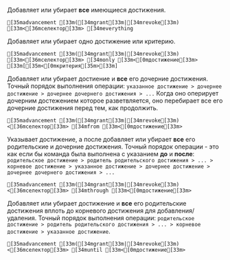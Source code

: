 Добавляет или убирает **все** имеющиеся достижения.
```ansi
[35madvancement [33m([34mgrant[33m|[34mrevoke[33m) [33m<[36mселектор[33m> [34meverything
```
Добавляет или убирает одно достижение или критерию.
```ansi
[35madvancement [33m([34mgrant[33m|[34mrevoke[33m) [33m<[36mселектор[33m> [34monly [33m<[0mдостижение[33m> [33m[[35m<[0mкритерия[35m>[33m]
```
Добавляет или убирает достиение и **все** его дочерние достижения.
Точный порядок выполнения операции: `указанное достижение > дочернее достижение > дочернее дочернего достижения > ...` Когда оно оперирует дочерним достежением которое разветвляется, оно перебирает все его дочерние достижения перед тем, как продолжить.
```ansi
[35madvancement [33m([34mgrant[33m|[34mrevoke[33m) <[36mселектор[33m> [34mfrom [33m<[0mдостижение[33m>
```
Указывает достижение, а после добавляет или убирает **все** его родительские и дочерние достижения.
Точный порядок операции - это как если бы команда была выполнена с указанием **до** и **после**: `родительское достижение > родитель родительского достижения > ... > корневое достижение > указанное достижение > дочернее достижение > дочернее дочернего достижения > ...`
```ansi
[35madvancement [33m([34mgrant[33m|[34mrevoke[33m) <[36mселектор[33m> [34mthrough [33m<[0mдостижение[33m>
```
Добавляет или убирает достижение и **все** его родительские достижения вплоть до корневого достижения для добавления/удаления.
Точный порядок выполнения операции: `родительское достижение > родитель родительского достижения > ... > корневое достижение > указанное достижение`.
```ansi
[35madvancement [33m([34mgrant[33m|[34mrevoke[33m) <[36mселектор[33m> [34muntil [33m<[0mдостижение[33m>
```